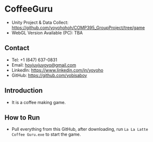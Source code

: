 # CoffeeGuru
- Unity Project & Data Collect: https://github.com/yoyohohoh/COMP395_GroupProject/tree/game
- WebGL Version Available (PC): TBA
  
## Contact
- Tel: +1 (647) 637-0831
- Email: hoyiuyiuyoyo@gmail.com
- LinkedIn: https://www.linkedin.com/in/yoyoho
- GitHub: https://github.com/yobisaboy

## Introduction
- It is a coffee making game.

## How to Run
- Pull everything from this GitHub, after downloading, run `La La Latte Coffee Guru.exe` to start the game.
